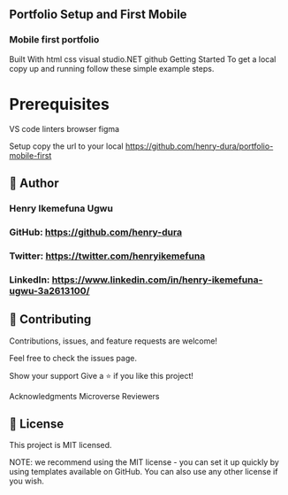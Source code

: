 ## Portfolio Setup and First Mobile
### Mobile first portfolio

Built With
html
css
visual studio.NET
github
Getting Started
To get a local copy up and running follow these simple example steps.

# Prerequisites
VS code linters browser figma

Setup
copy the url to your local https://github.com/henry-dura/portfolio-mobile-first

## 👤 Author

### Henry Ikemefuna Ugwu
### GitHub: https://github.com/henry-dura
### Twitter: https://twitter.com/henryikemefuna
### LinkedIn: https://www.linkedin.com/in/henry-ikemefuna-ugwu-3a2613100/


## 🤝 Contributing
Contributions, issues, and feature requests are welcome!

Feel free to check the issues page.

Show your support
Give a ⭐️ if you like this project!

Acknowledgments
Microverse Reviewers 

## 📝 License
This project is MIT licensed.

NOTE: we recommend using the MIT license - you can set it up quickly by using templates available on GitHub. You can also use any other license if you wish.